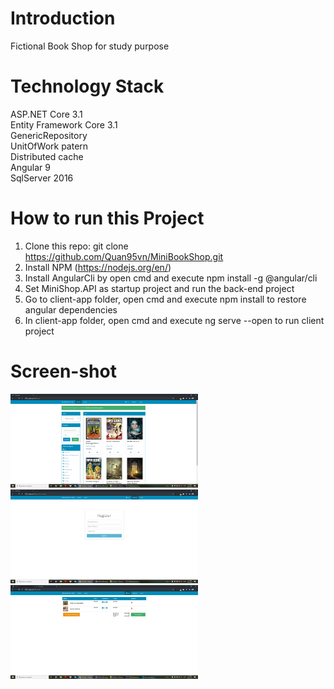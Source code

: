# Introduction
Fictional Book Shop for study purpose

# Technology Stack
ASP.NET Core 3.1  
Entity Framework Core 3.1 </br>
GenericRepository  </br>
UnitOfWork patern </br>
Distributed cache </br>
Angular 9 </br>
SqlServer 2016

# How to run this Project
1. Clone this repo: git clone https://github.com/Quan95vn/MiniBookShop.git
2. Install NPM (https://nodejs.org/en/)
3. Install AngularCli by open cmd and execute npm install -g @angular/cli
4. Set MiniShop.API as startup project and run the back-end project
5. Go to client-app folder, open cmd and execute npm install to restore angular dependencies
6. In client-app folder, open cmd and execute ng serve --open to run client project

# Screen-shot
<img src="/images/home-page.png" width="300" height="150">
<img src="/images/register.png" width="300" height="150">
<img src="/images/basket.png" width="300" height="150">
